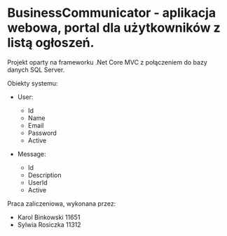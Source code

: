 # BusinessCommunicator - aplikacja webowa, portal dla użytkowników z listą ogłoszeń.

Projekt oparty na frameworku .Net Core MVC z połączeniem do bazy danych SQL Server.


Obiekty systemu:
- User:
  - Id
  - Name
  - Email
  - Password
  - Active

- Message:
  - Id
  - Description
  - UserId
  - Active
 
 
Praca zaliczeniowa, wykonana przez:
- Karol Binkowski 11651 
- Sylwia Rosiczka 11312
